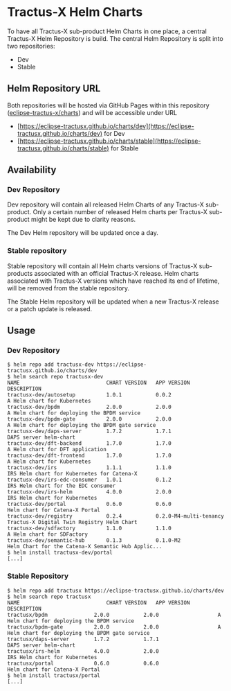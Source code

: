 # Tractus-X Helm Charts

To have all Tractus-X sub-product Helm Charts in one place, a central Tractus-X Helm Repository is build. The central
Helm Repository is split into two repositories:

- Dev
- Stable

## Helm Repository URL

Both repositories will be hosted via GitHub Pages within this
repository ([eclipse-tractus-x/charts](https://github.com/eclipse-tractusx/charts)) and will be accessible under URL

- [https://eclipse-tractusx.github.io/charts/dev](https://eclipse-tractusx.github.io/charts/dev) for Dev
- [https://eclipse-tractusx.github.io/charts/stable](https://eclipse-tractusx.github.io/charts/stable) for Stable

## Availability

### Dev Repository

Dev repository will contain all released Helm Charts of any Tractus-X sub-product. Only a certain number of released
Helm charts per Tractus-X sub-product might be kept due to clarity reasons.

The Dev Helm repository will be updated once a day.

### Stable repository

Stable repository will contain all Helm charts versions of Tractus-X sub-products associated with an official Tractus-X
release. Helm charts associated with Tractus-X versions which have reached its end of lifetime, will be removed from the
stable repository.

The Stable Helm repository will be updated when a new Tractus-X release or a patch update is released.

## Usage

### Dev Repository

```shell
$ helm repo add tractusx-dev https://eclipse-tractusx.github.io/charts/dev
$ helm search repo tractusx-dev
NAME                         	CHART VERSION	APP VERSION           	DESCRIPTION
tractusx-dev/autosetup       	1.0.1        	0.0.2                 	A Helm chart for Kubernetes
tractusx-dev/bpdm            	2.0.0        	2.0.0                 	A Helm chart for deploying the BPDM service
tractusx-dev/bpdm-gate       	2.0.0        	2.0.0                 	A Helm chart for deploying the BPDM gate service
tractusx-dev/daps-server     	1.7.2        	1.7.1                 	DAPS server helm-chart
tractusx-dev/dft-backend     	1.7.0        	1.7.0                 	A Helm chart for DFT application
tractusx-dev/dft-frontend    	1.7.0        	1.7.0                 	A Helm chart for Kubernetes
tractusx-dev/irs             	1.1.1        	1.1.0                 	IRS Helm chart for Kubernetes for Catena-X
tractusx-dev/irs-edc-consumer	1.0.1        	0.1.2                 	IRS Helm chart for the EDC consumer
tractusx-dev/irs-helm        	4.0.0        	2.0.0                 	IRS Helm chart for Kubernetes
tractusx-dev/portal          	0.6.0        	0.6.0                 	Helm chart for Catena-X Portal
tractusx-dev/registry        	0.2.4        	0.2.0-M4-multi-tenancy	Tractus-X Digital Twin Registry Helm Chart
tractusx-dev/sdfactory       	1.1.0        	1.1.0                 	A Helm chart for SDFactory
tractusx-dev/semantic-hub    	0.1.3        	0.1.0-M2              	Helm Chart for the Catena-X Semantic Hub Applic...
$ helm install tractusx-dev/portal
[...]
```

### Stable Repository

```shell
$ helm repo add tractusx https://eclipse-tractusx.github.io/charts/dev
$ helm search repo tractusx
NAME                         	CHART VERSION	APP VERSION           	DESCRIPTION
tractusx/bpdm            	2.0.0        	2.0.0                 	A Helm chart for deploying the BPDM service
tractusx/bpdm-gate       	2.0.0        	2.0.0                 	A Helm chart for deploying the BPDM gate service
tractusx/daps-server     	1.7.2        	1.7.1                 	DAPS server helm-chart
tractusx/irs-helm        	4.0.0        	2.0.0                 	IRS Helm chart for Kubernetes
tractusx/portal          	0.6.0        	0.6.0                 	Helm chart for Catena-X Portal
$ helm install tractusx/portal
[...]
```
